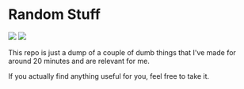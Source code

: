 # Random Stuff

![](https://img.shields.io/github/license/yamozha/random_stuff.svg)
![](https://img.shields.io/badge/Randomness-A%20lot%20-ff69b4.svg)

This repo is just a dump of a couple of dumb things that I've made for around 20 minutes and are relevant for me. 



If you actually find anything useful for you, feel free to take it. 
